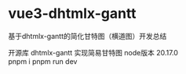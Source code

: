 # vue3-dhtmlx-gantt
基于dhtmlx-gantt的简化甘特图（横道图）开发总结

开源库 dhtmlx-gantt
实现简易甘特图
node版本 20.17.0  
pnpm i
pnpm run dev

